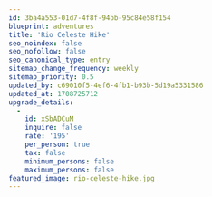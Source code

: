 ```yaml
---
id: 3ba4a553-01d7-4f8f-94bb-95c84e58f154
blueprint: adventures
title: 'Rio Celeste Hike'
seo_noindex: false
seo_nofollow: false
seo_canonical_type: entry
sitemap_change_frequency: weekly
sitemap_priority: 0.5
updated_by: c69010f5-4ef6-4fb1-b93b-5d19a5331586
updated_at: 1708725712
upgrade_details:
  -
    id: xSbADCuM
    inquire: false
    rate: '195'
    per_person: true
    tax: false
    minimum_persons: false
    maximum_persons: false
featured_image: rio-celeste-hike.jpg
---
```

